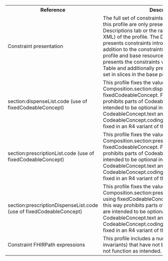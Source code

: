 <table class="list" width="100%">
<tbody>
  <tr>
    <th>Reference</th>
    <th>Description</th>
    <th>Issue No.</th>
  </tr>
  <tr>
        <td>Constraint presentation</td>
        <td>The full set of constraints (i.e. invariants) defined in this profile are only presented in the Detailed Descriptions tab or the raw representation (e.g. XML) of the profile. The Differential Table only presents constraints introduced in this profile in addition to the constraints present in the base profile and base resource. The Snapshot Table only presents the constraints visible in the Differential Table and additionally presents those constraints set in slices in the base profile.</td>
        <td>See Zulip <a href="https://chat.fhir.org/#narrow/stream/179252-IG-creation/topic/Derived.20profile.20snapshot.20missing.20upstream.20invariants">Derived profile snapshot missing upstream invariants</a> stream</td>
  </tr>
  <tr>
        <td>section:dispenseList.code (use of fixedCodeableConcept)</td>
        <td>This profile fixes the value on Composition.section:dispenseList.code using fixedCodeableConcept. Fixing the value in this way prohibits parts of CodeableConcept that are intended to be optional including CodeableConcept.text and CodeableConcept.coding.display. This issue will be fixed in an R4 variant of this profile.</td>
        <td>See <a href="https://github.com/AuDigitalHealth/ci-fhir-stu3/issues/48">ci-fhir-stu3/issues/48</a></td>
  </tr>
   <tr>
        <td>section:prescriptionList.code (use of fixedCodeableConcept)</td>
        <td>This profile fixes the value on Composition.section:prescriptionList.code using fixedCodeableConcept. Fixing the value in this way prohibits parts of CodeableConcept that are intended to be optional including CodeableConcept.text and CodeableConcept.coding.display. This issue will be fixed in an R4 variant of this profile.</td>
        <td>See <a href="https://github.com/AuDigitalHealth/ci-fhir-stu3/issues/48">ci-fhir-stu3/issues/48</a></td>
  </tr>
   <tr>
        <td>section:prescriptionDispenseList.code (use of fixedCodeableConcept)</td>
        <td>This profile fixes the value on Composition.section:prescriptionDispenseList.code using fixedCodeableConcept. Fixing the value in this way prohibits parts of CodeableConcept that are intended to be optional including CodeableConcept.text and CodeableConcept.coding.display. This issue will be fixed in an R4 variant of this profile.</td>
        <td>See <a href="https://github.com/AuDigitalHealth/ci-fhir-stu3/issues/48">ci-fhir-stu3/issues/48</a></td>
  </tr>
     <tr>
        <td>Constraint FHIRPath expressions</td>
        <td>This profile includes a number of constraints (i.e. invariants) that have not been fully tested and may not function as intended.</td>
        <td>n/a</td>
  </tr>
 </tbody>
</table>
